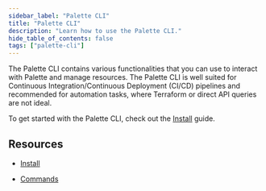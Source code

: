 ```yaml
---
sidebar_label: "Palette CLI"
title: "Palette CLI"
description: "Learn how to use the Palette CLI."
hide_table_of_contents: false
tags: ["palette-cli"]
---
```


The Palette CLI contains various functionalities that you can use to interact with Palette and manage resources. The
Palette CLI is well suited for Continuous Integration/Continuous Deployment (CI/CD) pipelines and recommended for
automation tasks, where Terraform or direct API queries are not ideal.

To get started with the Palette CLI, check out the [Install](install-palette-cli.md) guide.

## Resources

- [Install](install-palette-cli.md)

- [Commands](./commands/commands.md)

<br />
